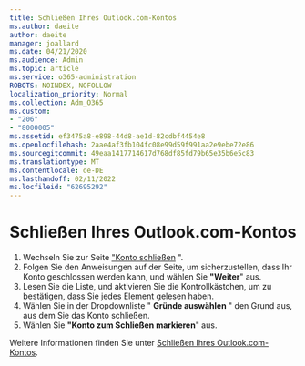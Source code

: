 ```yaml
---
title: Schließen Ihres Outlook.com-Kontos
ms.author: daeite
author: daeite
manager: joallard
ms.date: 04/21/2020
ms.audience: Admin
ms.topic: article
ms.service: o365-administration
ROBOTS: NOINDEX, NOFOLLOW
localization_priority: Normal
ms.collection: Adm_O365
ms.custom:
- "206"
- "8000005"
ms.assetid: ef3475a8-e898-44d8-ae1d-82cdbf4454e8
ms.openlocfilehash: 2aae4af3fb104fc08e99d59f991aa2e9ebe72e86
ms.sourcegitcommit: 49eaa1417714617d768df85fd79b65e35b6e5c83
ms.translationtype: MT
ms.contentlocale: de-DE
ms.lasthandoff: 02/11/2022
ms.locfileid: "62695292"
---
```

# <a name="close-your-outlookcom-account"></a>Schließen Ihres Outlook.com-Kontos

1. Wechseln Sie zur Seite ["Konto schließen](https://go.microsoft.com/fwlink/p/?linkid=845493) ".
2. Folgen Sie den Anweisungen auf der Seite, um sicherzustellen, dass Ihr Konto geschlossen werden kann, und wählen Sie **"Weiter**" aus.
3. Lesen Sie die Liste, und aktivieren Sie die Kontrollkästchen, um zu bestätigen, dass Sie jedes Element gelesen haben.
4. Wählen Sie in der Dropdownliste " **Gründe auswählen** " den Grund aus, aus dem Sie das Konto schließen.
5. Wählen Sie **"Konto zum Schließen markieren**" aus.

Weitere Informationen finden Sie unter [Schließen Ihres Outlook.com-Kontos](https://support.office.com/article/564b801e-2a47-4cb2-afa8-12ead3185038?wt.mc_id=Office_Outlook_com_Alchemy).
  